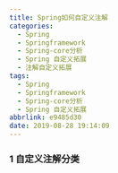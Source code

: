 ```yaml
---
title: Spring如何自定义注解
categories:
  - Spring
  - Springframework
  - Spring-core分析
  - Spring 自定义拓展
  - 注解自定义拓展
tags:
  - Spring
  - Springframework
  - Spring-core分析
  - Spring 自定义拓展
abbrlink: e9485d30
date: 2019-08-28 19:14:09
---
```

### 1 自定义注解分类

